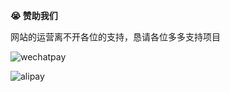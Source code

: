 **😭 赞助我们**

网站的运营离不开各位的支持，恳请各位多多支持项目

![wechatpay](https://github.tax/user-attachments/assets/e5ad782a-3373-45df-9047-515c242df101)

![alipay](https://github.tax/user-attachments/assets/c6ccde8d-5fea-4bd5-b920-6e0baa1d2b20)
